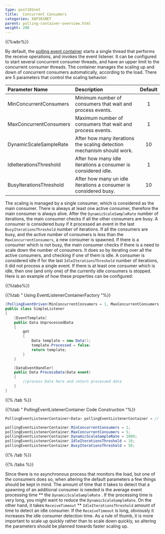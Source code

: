 ```yaml
---
type: post101net
title:  Concurrent Consumers
categories: XAP101NET
parent: polling-container-overview.html
weight: 200
---
```


{{%wbr%}}

By default, the [polling event container](./polling-container.html) starts a single thread that performs the receive operations, and invokes the event listener. It can be configured to start several concurrent consumer threads, and have an upper limit to the concurrent consumer threads. The container manages the scaling up and down of concurrent consumers automatically, according to the load.
There are 5 parameters that control the scaling behavior:


|Parameter Name| Description |Default |
|:-------------|:------------|:------:|
| MinConcurrentConsumers  | Minimum number of consumers that wait and process events. | 1 |
| MaxConcurrentConsumers  | Maximum number of consumers that wait and process events. | 1 |
| DynamicScaleSampleRate  | After how many iterations the scaling detection mechanism should work. | 10 |
| IdleIterationsThreshold | After how many idle iterations a consumer is considered idle. | 1 |
| BusyIterationsThreshold | After how many un idle iterations a consumer is considered busy. | 10 |

The scaling is managed by a single consumer, which is considered as the main consumer. There is always at least one active consumer, therefore the main consumer is always alive. After the `DynamicScaleSampleRate` number of iterations, the main consumer checks if all the other consumers are busy. A consumer is considered busy if it processed an event in the last `BusyIterationsThreshold` number of iterations. If all the consumers are busy, and the active number of consumers is less than the `MaxConcurrentConsumers`, a new consumer is spawned. If there is a consumer which is not busy, the main consumer checks if there is a need to scale down the number of consumers. It does so by iterating over all the active consumers, and checking if one of them is idle. A consumer is considered idle if for the last `IdleIterationsThreshold` number of iterations, it did not process a single event. If there is at least one consumer which is idle, then one (and only one) of the currently idle consumers is stopped.
Here is an example of how these properties can be configured:

{{%tabs%}}

{{%tab "  Using EventListenerContainerFactory "%}}


```csharp
[PollingEventDriven(MinConcurrentConsumers = 1, MaxConcurrentConsumers = 5, DynamicScaleSampleRate = 1000, IdleIterationsThreshold = 10, BusyIterationThreshold = 50)]
public class SimpleListener
{
    [EventTemplate]
    public Data UnprocessedData
    {
        get
        {
            Data template = new Data();
            template.Processed = false;
            return template;
        }
    }

    [DataEventHandler]
    public Data ProcessData(Data event)
    {
        //process Data here and return processed data
    }
}
```

{{% /tab %}}

{{%tab "  PollingEventListenerContainer Code Construction "%}}


```csharp
PollingEventListenerContainer<Data> pollingEventListenerContainer = // create or obtain a reference to a polling container

pollingEventListenerContainer.MinConcurrentConsumers = 1;
pollingEventListenerContainer.MaxConcurrentConsumers = 5;
pollingEventListenerContainer.DynamicScaleSampleRate = 1000;
pollingEventListenerContainer.IdleIterationsThreshold = 10;
pollingEventListenerContainer.BusyIterationsThreshold = 50;
```

{{% /tab %}}

{{% /tabs %}}

Since there is no asynchronous process that monitors the load, but one of the consumers does so, when altering the default parameters a few things should be kept in mind. The amount of time that it takes to detect that a spawning of an additional consumer is needed is the average event processing time ** the `DynamicScaleSampleRate` . If the processing time is very long, you might want to reduce the `DynamicScaleSampleRate`. On the other hand, it takes `ReceiveTimeout` ** `IdleIterationsThreshold` amount of time to detect an idle consumer. If the `ReceiveTimeout` is long, obviously it increases the idle consumer detection time. As a rule of thumb, it is more important to scale up quickly rather than to scale down quickly, so altering the parameters should be planned towards faster scaling up.
